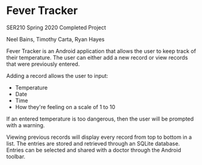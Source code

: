 # Fever Tracker
SER210 Spring 2020 Completed Project

Neel Bains, Timothy Carta, Ryan Hayes

Fever Tracker is an Android application that allows the user to keep track of their temperature.
The user can either add a new record or view records that were previously entered.

Adding a record allows the user to input:
- Temperature 
- Date
- Time 
- How they're feeling on a scale of 1 to 10

If an entered temperature is too dangerous, then the user will be prompted with a warning.

Viewing previous records will display every record from top to bottom in a list. The entries are stored and retrieved
through an SQLite database. Entries can be selected and shared with a doctor through the Android toolbar.
